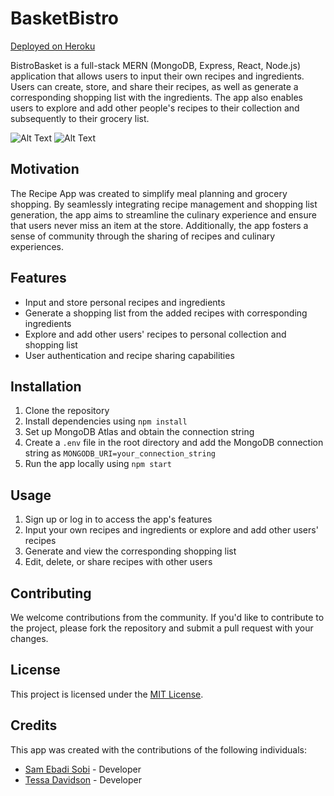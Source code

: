 # BasketBistro

[Deployed on Heroku](https://damp-reef-56861-e834c836fd5d.herokuapp.com/)


 BistroBasket is a full-stack MERN (MongoDB, Express, React, Node.js) application that allows users to input their own recipes and ingredients. Users can create, store, and share their recipes, as well as generate a corresponding shopping list with the ingredients. The app also enables users to explore and add other people's recipes to their collection and subsequently to their grocery list.

 
![Alt Text](/images/Screenshot%202023-12-13%20at%208.03.49 PM.png)
![Alt Text](/images/Screenshot%202023-12-13%20at%208.04.17 PM.png)

## Motivation
The Recipe App was created to simplify meal planning and grocery shopping. By seamlessly integrating recipe management and shopping list generation, the app aims to streamline the culinary experience and ensure that users never miss an item at the store. Additionally, the app fosters a sense of community through the sharing of recipes and culinary experiences.

## Features
- Input and store personal recipes and ingredients
- Generate a shopping list from the added recipes with corresponding ingredients
- Explore and add other users' recipes to personal collection and shopping list
- User authentication and recipe sharing capabilities

## Installation
1. Clone the repository
2. Install dependencies using `npm install`
3. Set up MongoDB Atlas and obtain the connection string
4. Create a `.env` file in the root directory and add the MongoDB connection string as `MONGODB_URI=your_connection_string`
5. Run the app locally using `npm start`


## Usage
1. Sign up or log in to access the app's features
2. Input your own recipes and ingredients or explore and add other users' recipes
3. Generate and view the corresponding shopping list
4. Edit, delete, or share recipes with other users

## Contributing
We welcome contributions from the community. If you'd like to contribute to the project, please fork the repository and submit a pull request with your changes.

## License
This project is licensed under the [MIT License](https://opensource.org/licenses/MIT).

## Credits
This app was created with the contributions of the following individuals:

- [Sam Ebadi Sobi](https://github.com/CaptainEB) - Developer
- [Tessa Davidson](https://github.com/tdavids215) - Developer



